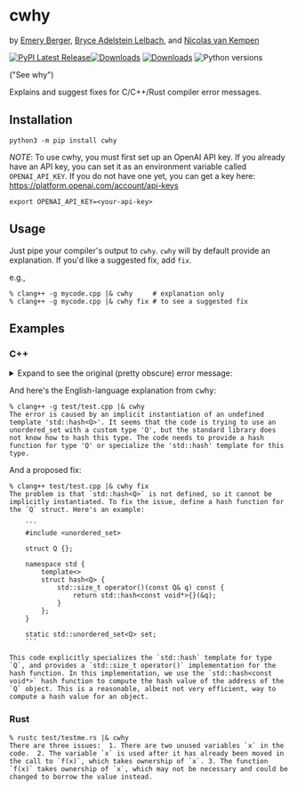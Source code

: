 # cwhy

by [Emery Berger](https://emeryberger.com), [Bryce Adelstein Lelbach](https://twitter.com/blelbach?lang=en), and [Nicolas van Kempen](https://nvankempen.com/)

[![PyPI Latest Release](https://img.shields.io/pypi/v/cwhy.svg)](https://pypi.org/project/cwhy/)[![Downloads](https://pepy.tech/badge/cwhy)](https://pepy.tech/project/cwhy) [![Downloads](https://pepy.tech/badge/cwhy/month)](https://pepy.tech/project/cwhy) ![Python versions](https://img.shields.io/pypi/pyversions/cwhy.svg?style=flat-square)

("See why")

Explains and suggest fixes for C/C++/Rust compiler error messages.

## Installation

```
python3 -m pip install cwhy
```

*NOTE*: To use cwhy, you must first set up an OpenAI API key. If you
already have an API key, you can set it as an environment variable
called `OPENAI_API_KEY`. If you do not have one yet,
you can get a key here: https://platform.openai.com/account/api-keys

```
export OPENAI_API_KEY=<your-api-key>
```

## Usage

Just pipe your compiler's output to `cwhy`. `cwhy` will by default provide an explanation. If you'd like a suggested fix, add `fix`.

e.g.,

```
% clang++ -g mycode.cpp |& cwhy     # explanation only
% clang++ -g mycode.cpp |& cwhy fix # to see a suggested fix
```

## Examples

### C++

<details>
<summary>
Expand to see the original (pretty obscure) error message:
</summary>

```
In file included from test/test.cpp:1:
In file included from /Applications/Xcode.app/Contents/Developer/Platforms/MacOSX.platform/Developer/SDKs/MacOSX.sdk/usr/include/c++/v1/unordered_set:391:
In file included from /Applications/Xcode.app/Contents/Developer/Platforms/MacOSX.platform/Developer/SDKs/MacOSX.sdk/usr/include/c++/v1/__functional/is_transparent.h:14:
/Applications/Xcode.app/Contents/Developer/Platforms/MacOSX.platform/Developer/SDKs/MacOSX.sdk/usr/include/c++/v1/type_traits:1838:38: error: implicit instantiation of undefined template 'std::hash<Q>'
    : public integral_constant<bool, __is_empty(_Tp)> {};
                                     ^
/Applications/Xcode.app/Contents/Developer/Platforms/MacOSX.platform/Developer/SDKs/MacOSX.sdk/usr/include/c++/v1/__memory/compressed_pair.h:34:15: note: in instantiation of template class 'std::is_empty<std::hash<Q> >' requested here
              is_empty<_Tp>::value && !__libcpp_is_final<_Tp>::value>
              ^
/Applications/Xcode.app/Contents/Developer/Platforms/MacOSX.platform/Developer/SDKs/MacOSX.sdk/usr/include/c++/v1/__memory/compressed_pair.h:110:35: note: in instantiation of default argument for '__compressed_pair_elem<std::hash<Q>, 1>' required here
                          private __compressed_pair_elem<_T2, 1> {
                                  ^~~~~~~~~~~~~~~~~~~~~~~~~~~~~~
/Applications/Xcode.app/Contents/Developer/Platforms/MacOSX.platform/Developer/SDKs/MacOSX.sdk/usr/include/c++/v1/__hash_table:961:59: note: in instantiation of template class 'std::__compressed_pair<unsigned long, std::hash<Q> >' requested here
    __compressed_pair<size_type, hasher>                  __p2_;
                                                          ^
/Applications/Xcode.app/Contents/Developer/Platforms/MacOSX.platform/Developer/SDKs/MacOSX.sdk/usr/include/c++/v1/unordered_set:428:13: note: in instantiation of template class 'std::__hash_table<Q, std::hash<Q>, std::equal_to<Q>, std::allocator<Q> >' requested here
    __table __table_;
            ^
test/test.cpp:3:30: note: in instantiation of template class 'std::unordered_set<Q>' requested here
static std::unordered_set<Q> set;
                             ^
/Applications/Xcode.app/Contents/Developer/Platforms/MacOSX.platform/Developer/SDKs/MacOSX.sdk/usr/include/c++/v1/__memory/shared_ptr.h:1710:50: note: template is declared here
template <class _Tp> struct _LIBCPP_TEMPLATE_VIS hash;
                                                 ^
1 error generated.
```
</details>

And here's the English-language explanation from <tt>cwhy</tt>:

```
% clang++ -g test/test.cpp |& cwhy
The error is caused by an implicit instantiation of an undefined
template 'std::hash<Q>'. It seems that the code is trying to use an
unordered_set with a custom type 'Q', but the standard library does
not know how to hash this type. The code needs to provide a hash
function for type 'Q' or specialize the 'std::hash' template for this
type.
```

And a proposed fix:

```
% clang++ test/test.cpp |& cwhy fix
The problem is that `std::hash<Q>` is not defined, so it cannot be
implicitly instantiated. To fix the issue, define a hash function for
the `Q` struct. Here's an example:

    ```
    #include <unordered_set>

    struct Q {};

    namespace std {
        template<>
        struct hash<Q> {
            std::size_t operator()(const Q& q) const {
                return std::hash<const void*>{}(&q);
            }
        };
    }

    static std::unordered_set<Q> set;
    ```

This code explicitly specializes the `std::hash` template for type
`Q`, and provides a `std::size_t operator()` implementation for the
hash function. In this implementation, we use the `std::hash<const
void*>` hash function to compute the hash value of the address of the
`Q` object. This is a reasonable, albeit not very efficient, way to
compute a hash value for an object.
```



### Rust

```
% rustc test/testme.rs |& cwhy
There are three issues:  1. There are two unused variables `x` in the
code.  2. The variable `x` is used after it has already been moved in
the call to `f(x)`, which takes ownership of `x`. 3. The function
`f(x)` takes ownership of `x`, which may not be necessary and could be
changed to borrow the value instead.
```
